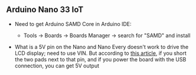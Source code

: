 ## Arduino Nano 33 IoT

- Need to get Arduino SAMD Core in Arduino IDE:

  - Tools -> Boards -> Boards Manager -> search for "SAMD" and install

- What is a 5V pin on the Nano and Nano Every doesn't work to drive
  the LCD display; need to use VIN. But according to [this
  article](https://support.arduino.cc/hc/en-us/articles/360014779679-About-Nano-boards-with-disabled-5-V-pins),
  if you short the two pads next to that pin, and if you power the
  board with the USB connection, you can get 5V output
